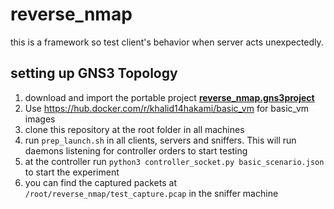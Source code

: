 # reverse_nmap

this is a framework so test client's behavior when server acts unexpectedly. 

## setting up GNS3 Topology
1. download and import the portable project **[reverse_nmap.gns3project](https://drive.google.com/file/d/1599P12rLW_n3KJeWFQzMj6rq1WD9RRMI/view?usp=sharing)** 
2. Use https://hub.docker.com/r/khalid14hakami/basic_vm  for basic_vm images
3. clone this repository at the root folder in all machines 
4. run `prep_launch.sh` in all clients, servers and sniffers. This will run daemons listening for controller orders to start testing 
5. at the controller run `python3 controller_socket.py basic_scenario.json` to start the experiment
6. you can find the captured packets at `/root/reverse_nmap/test_capture.pcap` in the sniffer machine 
